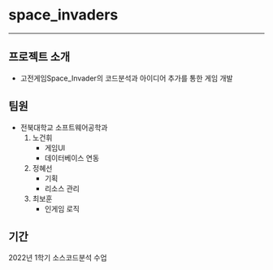 # space_invaders  
---------------------
## 프로젝트 소개 
  * 고전게임Space_Invader의 코드분석과 아이디어 추가를 통한 게임 개발
## 팀원
* 전북대학교 소프트웨어공학과 
  1. 노건휘
     * 게임UI
     * 데이터베이스 연동
  3. 정혜선
     * 기획
     * 리소스 관리
  5. 최보훈
     * 인게임 로직
## 기간
  2022년 1학기 소스코드분석 수업



